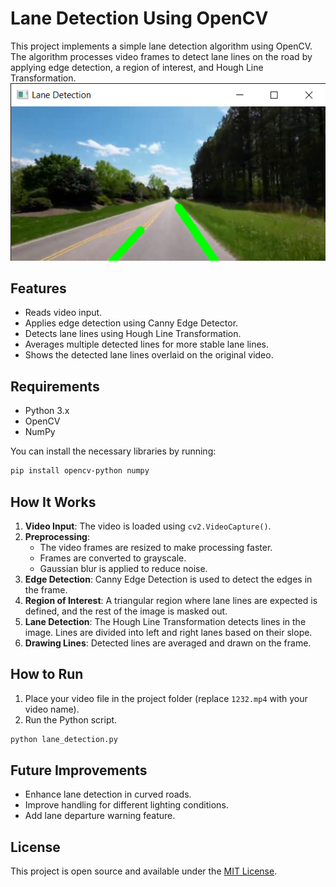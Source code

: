 
# Lane Detection Using OpenCV

This project implements a simple lane detection algorithm using OpenCV. The algorithm processes video frames to detect lane lines on the road by applying edge detection, a region of interest, and Hough Line Transformation.
![Alt text](https://github.com/parsa-gilpoor/line-see-car/blob/main/Lane%20Detection%209_23_2024%2012_51_32%20PM.png)
## Features
- Reads video input.
- Applies edge detection using Canny Edge Detector.
- Detects lane lines using Hough Line Transformation.
- Averages multiple detected lines for more stable lane lines.
- Shows the detected lane lines overlaid on the original video.

## Requirements
- Python 3.x
- OpenCV
- NumPy

You can install the necessary libraries by running:
```bash
pip install opencv-python numpy
```

## How It Works

1. **Video Input**: The video is loaded using `cv2.VideoCapture()`.
2. **Preprocessing**:
    - The video frames are resized to make processing faster.
    - Frames are converted to grayscale.
    - Gaussian blur is applied to reduce noise.
3. **Edge Detection**: Canny Edge Detection is used to detect the edges in the frame.
4. **Region of Interest**: A triangular region where lane lines are expected is defined, and the rest of the image is masked out.
5. **Lane Detection**: The Hough Line Transformation detects lines in the image. Lines are divided into left and right lanes based on their slope.
6. **Drawing Lines**: Detected lines are averaged and drawn on the frame.

## How to Run

1. Place your video file in the project folder (replace `1232.mp4` with your video name).
2. Run the Python script.

```bash
python lane_detection.py
```

## Future Improvements
- Enhance lane detection in curved roads.
- Improve handling for different lighting conditions.
- Add lane departure warning feature.

## License
This project is open source and available under the [MIT License](LICENSE).
